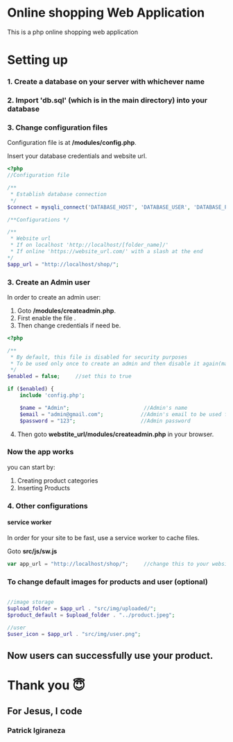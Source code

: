 # Online shopping Web Application

This is a php online shopping web application

# Setting up

### 1. Create a database on your server with whichever name

### 2. Import **'db.sql'** (which is in the main directory) into your database

### 3. Change configuration files
Configuration file is at **/modules/config.php**.

Insert your database credentials and website url.
```php
<?php
//Configuration file

/**
 * Establish database connection
 */
$connect = mysqli_connect('DATABASE_HOST', 'DATABASE_USER', 'DATABASE_PASSWORD', 'DATABASE _NAME');

/**Configurations */

/** 
 * Website url 
 * If on localhost 'http://localhost/[folder_name]/'
 * If online 'https://website_url.com/' with a slash at the end
*/
$app_url = "http://localhost/shop/";                                 
```

### 3. Create an Admin user

In order to create an admin user:
1. Goto **/modules/createadmin.php**.
2. First enable the file .
3. Then change credentials if need be.

```php
<?php

/**
 * By default, this file is disabled for security purposes
 * To be used only once to create an admin and then disable it again(make it false)
 */
$enabled = false;     //set this to true

if ($enabled) {
    include 'config.php';

    $name = "Admin";                        //Admin's name
    $email = "admin@gmail.com";            //Admin's email to be used for login
    $password = "123";                     //Admin password
```

4. Then goto **webstite_url/modules/createadmin.php** in your browser.

### Now the app works
you can start by:
1. Creating product categories
2. Inserting Products

### 4. Other configurations

#### service worker
In order for your site to be fast, use a service worker to cache files.

Goto **src/js/sw.js**
```js
var app_url = "http://localhost/shop/";     //change this to your website url, with a slash at the end.
```

### To change default images for products and user (optional)
```php

//image storage
$upload_folder = $app_url . "src/img/uploaded/";
$product_default = $upload_folder . "../product.jpeg";

//user
$user_icon = $app_url . "src/img/user.png";

```

## **Now users can successfully use your product.**

# Thank you 😇

## For Jesus, I code
### Patrick Igiraneza
